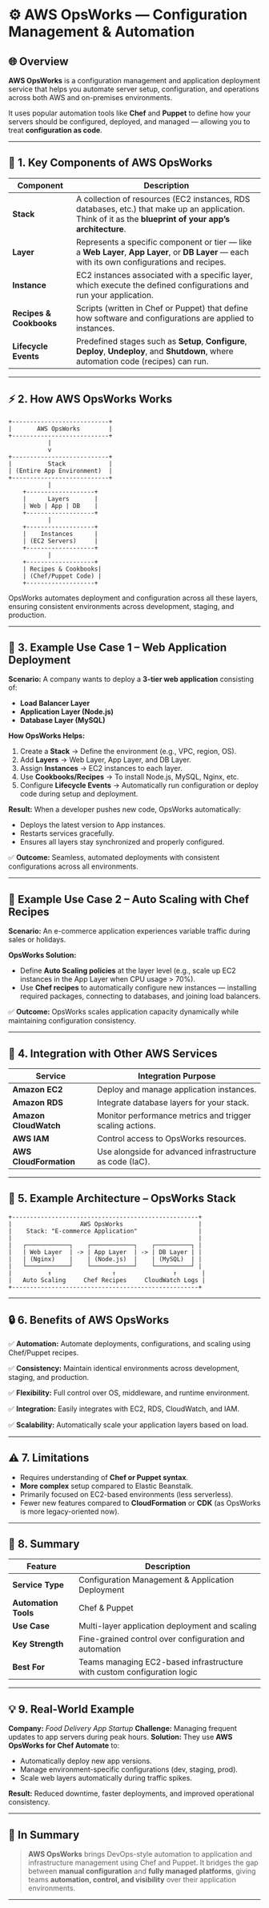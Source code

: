 # ⚙️ AWS OpsWorks — Configuration Management & Automation

## 🌐 Overview

**AWS OpsWorks** is a configuration management and application deployment service that helps you automate server setup, configuration, and operations across both AWS and on-premises environments.

It uses popular automation tools like **Chef** and **Puppet** to define how your servers should be configured, deployed, and managed — allowing you to treat **configuration as code**.

---

## 🧩 1. Key Components of AWS OpsWorks

| Component               | Description                                                                                                                                              |
| ----------------------- | -------------------------------------------------------------------------------------------------------------------------------------------------------- |
| **Stack**               | A collection of resources (EC2 instances, RDS databases, etc.) that make up an application. Think of it as the **blueprint of your app’s architecture**. |
| **Layer**               | Represents a specific component or tier — like a **Web Layer**, **App Layer**, or **DB Layer** — each with its own configurations and recipes.           |
| **Instance**            | EC2 instances associated with a specific layer, which execute the defined configurations and run your application.                                       |
| **Recipes & Cookbooks** | Scripts (written in Chef or Puppet) that define how software and configurations are applied to instances.                                                |
| **Lifecycle Events**    | Predefined stages such as **Setup**, **Configure**, **Deploy**, **Undeploy**, and **Shutdown**, where automation code (recipes) can run.                 |

---

## ⚡ 2. How AWS OpsWorks Works

```
+---------------------------+
|       AWS OpsWorks        |
+---------------------------+
           |
           v
+---------------------------+
|          Stack            |
| (Entire App Environment)  |
+---------------------------+
           |
    +-------------------+
    |      Layers       |
    | Web | App | DB    |
    +-------------------+
           |
    +-------------------+
    |    Instances      |
    | (EC2 Servers)     |
    +-------------------+
           |
    +-------------------+
    | Recipes & Cookbooks|
    | (Chef/Puppet Code) |
    +-------------------+
```

OpsWorks automates deployment and configuration across all these layers, ensuring consistent environments across development, staging, and production.

---

## 🧠 3. Example Use Case 1 – Web Application Deployment

**Scenario:**
A company wants to deploy a **3-tier web application** consisting of:

* **Load Balancer Layer**
* **Application Layer (Node.js)**
* **Database Layer (MySQL)**

**How OpsWorks Helps:**

1. Create a **Stack** → Define the environment (e.g., VPC, region, OS).
2. Add **Layers** → Web Layer, App Layer, and DB Layer.
3. Assign **Instances** → EC2 instances to each layer.
4. Use **Cookbooks/Recipes** → To install Node.js, MySQL, Nginx, etc.
5. Configure **Lifecycle Events** → Automatically run configuration or deploy code during setup and deployment.

**Result:**
When a developer pushes new code, OpsWorks automatically:

* Deploys the latest version to App instances.
* Restarts services gracefully.
* Ensures all layers stay synchronized and properly configured.

✅ **Outcome:**
Seamless, automated deployments with consistent configurations across all environments.

---

## 💼 Example Use Case 2 – Auto Scaling with Chef Recipes

**Scenario:**
An e-commerce application experiences variable traffic during sales or holidays.

**OpsWorks Solution:**

* Define **Auto Scaling policies** at the layer level (e.g., scale up EC2 instances in the App Layer when CPU usage > 70%).
* Use **Chef recipes** to automatically configure new instances — installing required packages, connecting to databases, and joining load balancers.

✅ **Outcome:**
OpsWorks scales application capacity dynamically while maintaining configuration consistency.

---

## 🧰 4. Integration with Other AWS Services

| Service                | Integration Purpose                                      |
| ---------------------- | -------------------------------------------------------- |
| **Amazon EC2**         | Deploy and manage application instances.                 |
| **Amazon RDS**         | Integrate database layers for your stack.                |
| **Amazon CloudWatch**  | Monitor performance metrics and trigger scaling actions. |
| **AWS IAM**            | Control access to OpsWorks resources.                    |
| **AWS CloudFormation** | Use alongside for advanced infrastructure as code (IaC). |

---

## 🧮 5. Example Architecture – OpsWorks Stack

```
+----------------------------------------------------+
|                   AWS OpsWorks                     |
|    Stack: "E-commerce Application"                 |
|                                                    |
|   ┌────────────┐    ┌────────────┐    ┌──────────┐ |
|   | Web Layer  | -> | App Layer  | -> | DB Layer | |
|   | (Nginx)    |    | (Node.js)  |    | (MySQL)  | |
|   └────────────┘    └────────────┘    └──────────┘ |
|          ↑                 ↑                ↑       |
|   Auto Scaling     Chef Recipes     CloudWatch Logs |
+----------------------------------------------------+
```

---

## 🔒 6. Benefits of AWS OpsWorks

✅ **Automation:**
Automate deployments, configurations, and scaling using Chef/Puppet recipes.

✅ **Consistency:**
Maintain identical environments across development, staging, and production.

✅ **Flexibility:**
Full control over OS, middleware, and runtime environment.

✅ **Integration:**
Easily integrates with EC2, RDS, CloudWatch, and IAM.

✅ **Scalability:**
Automatically scale your application layers based on load.

---

## ⚠️ 7. Limitations

* Requires understanding of **Chef or Puppet syntax**.
* **More complex** setup compared to Elastic Beanstalk.
* Primarily focused on EC2-based environments (less serverless).
* Fewer new features compared to **CloudFormation** or **CDK** (as OpsWorks is more legacy-oriented now).

---

## 🏁 8. Summary

| Feature              | Description                                                             |
| -------------------- | ----------------------------------------------------------------------- |
| **Service Type**     | Configuration Management & Application Deployment                       |
| **Automation Tools** | Chef & Puppet                                                           |
| **Use Case**         | Multi-layer application deployment and scaling                          |
| **Key Strength**     | Fine-grained control over configuration and automation                  |
| **Best For**         | Teams managing EC2-based infrastructure with custom configuration logic |

---

## 💡 9. Real-World Example

**Company:** *Food Delivery App Startup*
**Challenge:** Managing frequent updates to app servers during peak hours.
**Solution:**
They use **AWS OpsWorks for Chef Automate** to:

* Automatically deploy new app versions.
* Manage environment-specific configurations (dev, staging, prod).
* Scale web layers automatically during traffic spikes.

**Result:**
Reduced downtime, faster deployments, and improved operational consistency.

---

## 🧾 In Summary

> **AWS OpsWorks** brings DevOps-style automation to application and infrastructure management using Chef and Puppet.
> It bridges the gap between **manual configuration** and **fully managed platforms**, giving teams **automation, control, and visibility** over their application environments.

---
